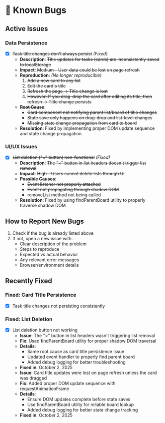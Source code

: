 # 🐛 Known Bugs

## Active Issues

### Data Persistence

- [x] ~~Task title changes don't always persist~~ *(Fixed)*
  - **Description**: ~~Title updates for tasks (cards) are inconsistently saved to localStorage~~
  - **Impact**: ~~Medium - User data could be lost on page refresh~~
  - **Reproduction**: *(No longer reproducible)*
    1. ~~Add a new card to any list~~
    2. ~~Edit the card's title~~
    3. ~~Refresh the page -> Title change is lost~~
    4. ~~However: If you drag-drop the card after editing its title, then refresh -> Title change persists~~
  - ~~**Root Cause**~~:
    - ~~Card component not notifying parent list/board of title changes~~
    - ~~State save only happens on drag-drop and list-level changes~~
    - ~~Missing state change propagation from card to board~~
  - **Resolution**: Fixed by implementing proper DOM update sequence and state change propagation

### UI/UX Issues

- [x] ~~List deletion ("×" button) non-functional~~ *(Fixed)*
  - **Description**: ~~The "×" button in list headers doesn't trigger list removal~~
  - **Impact**: ~~High - Users cannot delete lists through UI~~
  - ~~**Possible Causes**~~:
    - ~~Event listener not properly attached~~
    - ~~Event not propagating through shadow DOM~~
    - ~~removeList method not being called~~
  - **Resolution**: Fixed by using findParentBoard utility to properly traverse shadow DOM

## How to Report New Bugs

1. Check if the bug is already listed above
2. If not, open a new issue with:
   - Clear description of the problem
   - Steps to reproduce
   - Expected vs actual behavior
   - Any relevant error messages
   - Browser/environment details

## Recently Fixed

### Fixed: Card Title Persistence

- [x] Task title changes not persisting consistently

### Fixed: List Deletion

- [x] List deletion button not working
  - **Issue**: The "×" button in list headers wasn't triggering list removal
  - **Fix**: Used findParentBoard utility for proper shadow DOM traversal
  - **Details**: 
    - Same root cause as card title persistence issue
    - Updated event handler to properly find parent board
    - Added debug logging for better troubleshooting
  - **Fixed in**: October 2, 2025
  - **Issue**: Card title updates were lost on page refresh unless the card was dragged
  - **Fix**: Added proper DOM update sequence with requestAnimationFrame
  - **Details**: 
    - Ensure DOM updates complete before state saves
    - Use findParentBoard utility for reliable board lookup
    - Added debug logging for better state change tracking
  - **Fixed in**: October 2, 2025
